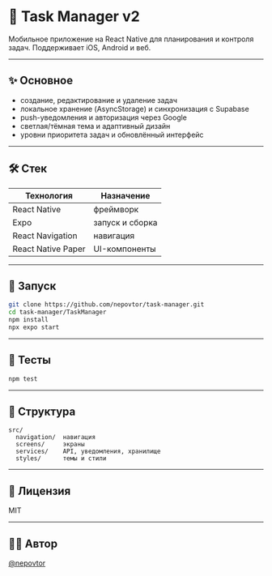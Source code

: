 # 📱 Task Manager v2

Мобильное приложение на React Native для планирования и контроля задач. Поддерживает iOS, Android и веб.

---

## ✨ Основное

- создание, редактирование и удаление задач
- локальное хранение (AsyncStorage) и синхронизация с Supabase
- push-уведомления и авторизация через Google
- светлая/тёмная тема и адаптивный дизайн
- уровни приоритета задач и обновлённый интерфейс

---

## 🛠️ Стек

| Технология | Назначение |
|------------|------------|
| React Native | фреймворк |
| Expo | запуск и сборка |
| React Navigation | навигация |
| React Native Paper | UI-компоненты |

---

## 🚀 Запуск

```bash
git clone https://github.com/nepovtor/task-manager.git
cd task-manager/TaskManager
npm install
npx expo start
```

---

## 🧪 Тесты

```bash
npm test
```

---

## 📁 Структура

```
src/
  navigation/  навигация
  screens/     экраны
  services/    API, уведомления, хранилище
  styles/      темы и стили
```

---

## 📄 Лицензия

MIT

---

## 👨‍💻 Автор

[@nepovtor](https://github.com/nepovtor)

